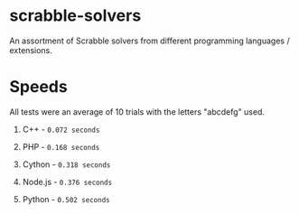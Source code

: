 # scrabble-solvers
An assortment of Scrabble solvers from different programming languages / extensions.

# Speeds
All tests were an average of 10 trials with the letters "abcdefg" used.

1. C++ - `0.072 seconds`

2. PHP - `0.168 seconds`

3. Cython - `0.318 seconds`

4. Node.js - `0.376 seconds`

5. Python - `0.502 seconds`







